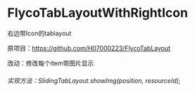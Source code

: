# FlycoTabLayoutWithRightIcon
右边带Icon的tablayout

原项目：https://github.com/H07000223/FlycoTabLayout

改动：修改每个item带图片显示

###### 实现方法：SlidingTabLayout.showImg(position, resourceId);

